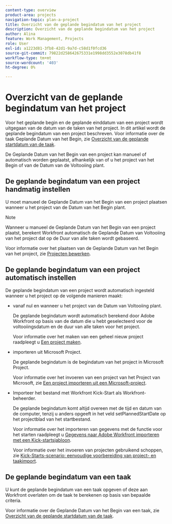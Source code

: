```yaml
---
content-type: overview
product-area: projects
navigation-topic: plan-a-project
title: Overzicht van de geplande begindatum van het project
description: Overzicht van de geplande begindatum van het project
author: Alina
feature: Work Management, Projects
role: User
exl-id: a1223d81-3fb8-42d1-9a7d-c58d1f0fcd36
source-git-commit: 79822d258642675331e1998dd3552e3078db41f8
workflow-type: tm+mt
source-wordcount: '403'
ht-degree: 0%

---
```


# Overzicht van de geplande begindatum van het project

<!--
<div data-mc-conditions="QuicksilverOrClassic.Draft mode">
<p>(NOTE: ???</p>
<p>This needs to be split in two articles, and add one to the Tasks area.</p>
<p>Linked to&nbsp;Understanding the Projected Start Date for Projects, Tasks, and Issues; Project Condition article. Linked to Managing User Allocations.) </p>
</div>
-->

Voor het geplande begin en de geplande einddatum van een project wordt uitgegaan van de datum van de taken van het project. In dit artikel wordt de geplande begindatum van een project beschreven. Voor informatie over de taak Geplande Datum van het Begin, zie [Overzicht van de geplande startdatum van de taak](../../../manage-work/tasks/task-information/task-planned-start-date.md).

De Geplande Datum van het Begin van een project kan manueel of automatisch worden geplaatst, afhankelijk van of u het project van het Begin of van de Datum van de Voltooiing plant.

## De geplande begindatum van een project handmatig instellen

U moet manueel de Geplande Datum van het Begin van een project plaatsen wanneer u het project van de Datum van het Begin plant.

>[!NOTE]
>
>Wanneer u manueel de Geplande Datum van het Begin van een project plaatst, berekent Workfront automatisch de Geplande Datum van Voltooiing van het project dat op de Duur van alle taken wordt gebaseerd.

Voor informatie over het plaatsen van de Geplande Datum van het Begin van het project, zie [Projecten bewerken](../../../manage-work/projects/manage-projects/edit-projects.md).

<!--
<p data-mc-conditions="QuicksilverOrClassic.Draft mode">(NOTE: drafted below, to keep this as an overview article)</p>
-->

<!--
<ol data-mc-conditions="QuicksilverOrClassic.Draft mode">
<li value="1">  Click the <strong>Main Menu</strong> icon <img src="assets/main-menu-icon.png"> in the upper-right corner, then click <strong>Projects</strong>. </li>
<li value="2"> <p>  Click&nbsp; <strong>New Project</strong> then <strong>New Project</strong>. </p> <p>For more information about creating projects, see <a href="../../../manage-work/projects/create-projects/create-project.md" class="MCXref xref">Create a project</a>.</p> </li>
<li value="3">  Click the <strong>Edit Project</strong> icon in the upper-right corner. </li>
<li value="4">In the <strong>Schedule From</strong> field, select <strong>Start Date</strong>.</li>
<li value="5">Specify the <strong>Planned Start Date</strong> of the project.</li>
<li value="6"> <p>Click <strong>Save Changes</strong>.</p> <p>As you start adding tasks to your project, the <strong>Planned Completion Date</strong> of the project calculates based on the total Duration of all of the tasks.&nbsp;</p> </li>
</ol>
-->

## De geplande begindatum van een project automatisch instellen

De geplande begindatum van een project wordt automatisch ingesteld wanneer u het project op de volgende manieren maakt:

* vanaf nul en wanneer u het project van de Datum van Voltooiing plant.

  De geplande begindatum wordt automatisch berekend door Adobe Workfront op basis van de datum die u hebt geselecteerd voor de voltooiingsdatum en de duur van alle taken voor het project.

  Voor informatie over het maken van een geheel nieuw project raadpleegt u [Een project maken](../../../manage-work/projects/create-projects/create-project.md).

* importeren uit Microsoft Project.

  De geplande begindatum is de begindatum van het project in Microsoft Project.

  Voor informatie over het invoeren van een project van het Project van Microsoft, zie [Een project importeren uit een Microsoft-project](../../../manage-work/projects/create-projects/import-project-from-ms-project.md).

* Importeer het bestand met Workfront Kick-Start als Workfront-beheerder.

  De geplande begindatum komt altijd overeen met de tijd en datum van de computer, tenzij u anders opgeeft in het veld setPlannedStartDate op het projectblad van het startbestand.

  Voor informatie over het importeren van gegevens met de functie voor het starten raadpleegt u [Gegevens naar Adobe Workfront importeren met een Kick-startsjabloon](../../../administration-and-setup/manage-workfront/using-kick-starts/import-data-via-kickstarts.md).

  Voor informatie over het invoeren van projecten gebruikend schoppen, zie [Kick-Starts-scenario: eenvoudige voorbereiding van project- en taakimport](../../../administration-and-setup/manage-workfront/using-kick-starts/kick-starts-scenario-simple-project-task-import-prep.md).

<!--
<div data-mc-conditions="QuicksilverOrClassic.Draft mode">
<p>(NOTE:drafted it, to keep this as an overview article)</p>
<p>To schedule a project from Completion Date:</p>
<ol>
<li value="1">  Click the <strong>Main Menu</strong> icon <img src="assets/main-menu-icon.png"> in the upper-right corner, then click <strong>Projects</strong>. </li>
<li value="2"> <p>  Click&nbsp; <strong>New Project</strong> then <strong>New Project</strong>. </p> <p>For more information about creating projects, see <a href="../../../manage-work/projects/create-projects/create-project.md" class="MCXref xref">Create a project</a>.</p> </li>
<li value="3">  Click the <strong>Edit Project</strong> icon in the upper-right corner. </li>
<li value="4">In the <strong>Schedule From</strong> field, select <strong>Completion Date</strong>.</li>
<li value="5">Specify the <strong>Planned Completion Date</strong> of the project.</li>
<li value="6"> <p>Click <strong>Save Changes</strong>.</p> <p>As you start adding tasks to your project, the <strong>Planned Start Date</strong> of the project calculates based on the total Duration of all of the tasks, counting backwards from the Planned Completion Date.&nbsp;</p> <p>For more information about Task Duration, see the article <a href="../../../manage-work/tasks/taskdurtn/task-duration-and-duration-type.md" class="MCXref xref">Overview of Task Duration and Duration Type</a>.</p> <p>The Planned Start Date of the project coincides, in this case, with the Planned Start Date of the first task on the project.</p> </li>
</ol>
</div>
-->

## De geplande begindatum van een taak

U kunt de geplande begindatum van een taak opgeven of deze aan Workfront overlaten om de taak te berekenen op basis van bepaalde criteria.

Voor informatie over de Geplande Datum van het Begin van een taak, zie [Overzicht van de geplande startdatum van de taak](../../../manage-work/tasks/task-information/task-planned-start-date.md).

<!--
<div data-mc-conditions="QuicksilverOrClassic.Draft mode">
<h2> </h2>
<p>(NOTE: drafted and this content was moved to the article linked in the above paragraph)</p>
<p>The Planned Start Date of a task</p>
<p>You can either specify the Planned Start Date of a task, or you can leave it up to Workfront to calculate it depending on certain criteria.&nbsp;</p>
<ul>
<li><a href="#manually-set-the-planned-start-date-of-a-task" class="MCXref xref">Manually set the Planned Start Date of a task</a> </li>
<li><a href="#how-the-planned-start-date-is-calculated-for-a-task" class="MCXref xref">How the Planned Start Date is calculated for a task</a> </li>
</ul>
<p><strong>Manually set the Planned Start Date of a task</strong></p>
<p>Setting the Planned Start Date of a task depends on the type of Task Constraint you assign to the task.&nbsp;</p>
<p>You can manually set the Planned Start Date&nbsp;when creating a task, as described in&nbsp;the article <a href="../../../manage-work/tasks/create-tasks/create-tasks-in-project.md" class="MCXref xref">Create tasks in a project</a>.</p>
<p>You can manually specify the Planned Start Date when you select any of the following Task Constraints:&nbsp;</p>
<table border="1" cellspacing="15" cellpadding="1">
<col>
<col>
<thead>
<tr>
<th> <p><strong>Task Constraint Type</strong> </p> </th>
<th> <p><strong>Effect of Manually Changing the Planned Completion Date</strong> </p> </th>
</tr>
</thead>
<tbody>
<tr>
<td> <p>Must Start On</p> <p>Start No Earlier Than</p> <p>Start No Later Than</p> </td>
<td> <p><span class="s1">The Planned Completion Date is adjusted in order to keep the Duration the same.</span> </p> </td>
</tr>
<tr>
<td> <p>Fixed Dates</p> </td>
<td> <p>The Duration is adjusted in order to keep the Planned Completion Date the same.</p> </td>
</tr>
</tbody>
</table>
<p><strong>How the Planned Start Date is calculated for a task</strong></p>
<p>When it is calculated automatically by the system, the following can influence the Planned Start Date of a task:</p>
<ul>
<li> <p>The Start&nbsp;Date preference setting in the Tasks & Issues area in Setup</p> <p>Your Workfront or group administrator can determine whether a new task starts on the same date as the project's Planned Start&nbsp;Date or on the day you create the task.</p> <p>For information about Tasks &&nbsp;Issues preferences, see <a href="../../../administration-and-setup/set-up-workfront/configure-system-defaults/set-task-issue-preferences.md" class="MCXref xref">Configure system-wide task and issue preferences</a>.</p> </li>
<li> <p>Task Constraint</p> <p>For more information about Task Constraints, see the article <a href="../../../manage-work/tasks/task-constraints/task-constraint-overview.md" class="MCXref xref">Task Constraint overview</a></p> </li>
<li> <p>Task predecessor relationship</p> <p>For more information about task predecessors, see the article <a href="../../../manage-work/tasks/use-prdcssrs/predecessors-overview.md" class="MCXref xref">Overview of task predecessors</a>.</p> </li>
<li>Project Start Date, when the project is scheduled from Start Date.</li>
<li> <p>The time off schedule of the Primary&nbsp;Assignee of the task. </p> <p>When the Primary Assignee has time off scheduled during the duration of the task, the planned dates of the task adjust accordingly when the <strong>Consider user time off in task durations</strong> setting is selected for the <strong>User Time Off</strong> field. New projects inherit this setting from the Project&nbsp;Preferences area, but you can edit the setting at the project level. </p> <p>For example, if a task with a Constraint of As Soon As Possible is scheduled to start on June 1 and complete on June 3, and the Primary Assignee has June 1 marked for Time-off, the task Planned Start Date becomes June 2. </p> <p>For information about the <strong>User Time Off</strong> preference, see the articles <span href="../../../administration-and-setup/set-up-workfront/configure-system-defaults/set-project-preferences.md"><a href="../../../administration-and-setup/set-up-workfront/configure-system-defaults/set-project-preferences.md" class="MCXref xref">Configure system-wide project preferences</a></span> and <a href="../../../manage-work/projects/manage-projects/edit-projects.md" class="MCXref xref">Edit projects</a>.</p> </li>
</ul>
<p>When set automatically, the Planned Start Date&nbsp;is determined based on the following calculation:&nbsp;</p>
<p><code>Planned Start Date = Planned Completion Date - Task Duration</code> </p>
<p>For example, if your task has a Completion Date of September 16 and a duration of 10 days, the Planned Start Date is September 6.</p> <note type="note"> &nbsp;The Update Type for the project must also be&nbsp;set to 'Automatic and On Change' or 'Automatically' in order for the Planned Hours and Duration to be automatically&nbsp;adjusted.
<br>For more information about the Update Type, see the article
<a href="../../../manage-work/projects/manage-projects/select-project-update-type.md" class="MCXref xref">Select the project Update Type </a>.
</note>
</div>
-->
